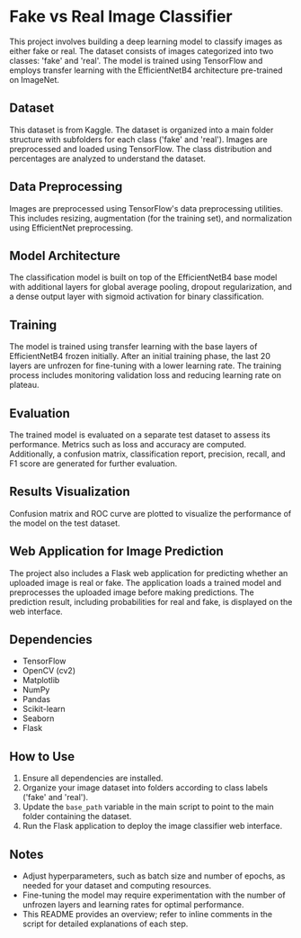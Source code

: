 # Fake vs Real Image Classifier

This project involves building a deep learning model to classify images as either fake or real. The dataset consists of images categorized into two classes: 'fake' and 'real'. The model is trained using TensorFlow and employs transfer learning with the EfficientNetB4 architecture pre-trained on ImageNet.

## Dataset
This dataset is from Kaggle. The dataset is organized into a main folder structure with subfolders for each class ('fake' and 'real'). Images are preprocessed and loaded using TensorFlow. The class distribution and percentages are analyzed to understand the dataset.

## Data Preprocessing
Images are preprocessed using TensorFlow's data preprocessing utilities. This includes resizing, augmentation (for the training set), and normalization using EfficientNet preprocessing.

## Model Architecture
The classification model is built on top of the EfficientNetB4 base model with additional layers for global average pooling, dropout regularization, and a dense output layer with sigmoid activation for binary classification.

## Training
The model is trained using transfer learning with the base layers of EfficientNetB4 frozen initially. After an initial training phase, the last 20 layers are unfrozen for fine-tuning with a lower learning rate. The training process includes monitoring validation loss and reducing learning rate on plateau.

## Evaluation
The trained model is evaluated on a separate test dataset to assess its performance. Metrics such as loss and accuracy are computed. Additionally, a confusion matrix, classification report, precision, recall, and F1 score are generated for further evaluation.

## Results Visualization
Confusion matrix and ROC curve are plotted to visualize the performance of the model on the test dataset.

## Web Application for Image Prediction
The project also includes a Flask web application for predicting whether an uploaded image is real or fake. The application loads a trained model and preprocesses the uploaded image before making predictions. The prediction result, including probabilities for real and fake, is displayed on the web interface.

## Dependencies
- TensorFlow
- OpenCV (cv2)
- Matplotlib
- NumPy
- Pandas
- Scikit-learn
- Seaborn
- Flask

## How to Use
1. Ensure all dependencies are installed.
2. Organize your image dataset into folders according to class labels ('fake' and 'real').
3. Update the `base_path` variable in the main script to point to the main folder containing the dataset.
4. Run the Flask application to deploy the image classifier web interface.

## Notes
- Adjust hyperparameters, such as batch size and number of epochs, as needed for your dataset and computing resources.
- Fine-tuning the model may require experimentation with the number of unfrozen layers and learning rates for optimal performance.
- This README provides an overview; refer to inline comments in the script for detailed explanations of each step.
